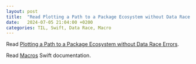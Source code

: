 ```yaml
---
layout: post
title:  "Read Plotting a Path to a Package Ecosystem without Data Race Errors"
date:   2024-07-05 21:04:00 +0200
categories: TIL, Swift, Data Race, Macro
---
```

Read [Plotting a Path to a Package Ecosystem without Data Race Errors](https://www.swift.org/blog/ready-for-swift-6/).

Read [Macros](https://docs.swift.org/swift-book/documentation/the-swift-programming-language/macros/) Swift documentation.

